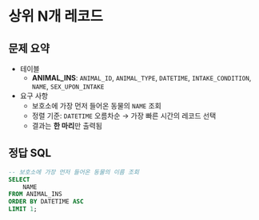 # 상위 N개 레코드

## 문제 요약

- 테이블
  - **ANIMAL_INS**: `ANIMAL_ID`, `ANIMAL_TYPE`, `DATETIME`, `INTAKE_CONDITION`, `NAME`, `SEX_UPON_INTAKE`
- 요구 사항
  - 보호소에 가장 먼저 들어온 동물의 `NAME` 조회
  - 정렬 기준: `DATETIME` 오름차순 → 가장 빠른 시간의 레코드 선택
  - 결과는 **한 마리**만 출력됨

## 정답 SQL

```sql
-- 보호소에 가장 먼저 들어온 동물의 이름 조회
SELECT
    NAME
FROM ANIMAL_INS
ORDER BY DATETIME ASC
LIMIT 1;
```
